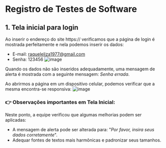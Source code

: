 # Registro de Testes de Software

## 1. Tela inicial para login
Ao inserir o endereço do site https:// verificamos que a página de login é mostrada perfeitamente e nela podemos inserir os dados: 
- E-mail: raqueleliza1977@gmail.com  
- Senha:  123456
![image](.png)

Quando os dados não são inseridos adequadamente, uma mensagem de alerta é mostrada com a seguinte mensagem: *Senha errada*. 

Ao abrirmos a página em um dispositivo celular, podemos verificar que a mesma encontra-se responsiva: 
![image](.png)


### :point_right: Observações importantes em Tela Inicial: 
Neste ponto, a equipe verificou que algumas melhorias podem ser aplicadas: 
- A mensagem de alerta pode ser alterada para: "*Por favor, insira seus dados corretamente*".
- Adequar fontes de textos mais harmônicas e padronizar seus tamanhos.  
#

